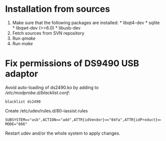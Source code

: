 # Installation from sources #

  1. Make sure that the following packages are installed:
    * libqt4-dev
    * sqlite
    * libqwt-dev (>=6.0)
    * libusb-dev
  1. Fetch sources from SVN repository
  1. Run _qmake_
  1. Run _make_

# Fix permissions of DS9490 USB adaptor #

Avoid auto-loading of ds2490.ko by adding to _/etc/modprobe.d/blacklist.conf_:

```
blacklist ds2490
```

Create /etc/udev/rules.d/80-iassist.rules

```
SUBSYSTEM=="usb",ACTION=="add",ATTR{idVendor}=="04fa",ATTR{idProduct}=="2490", MODE="666"
```

Restart udev and/or the whole system to apply changes.